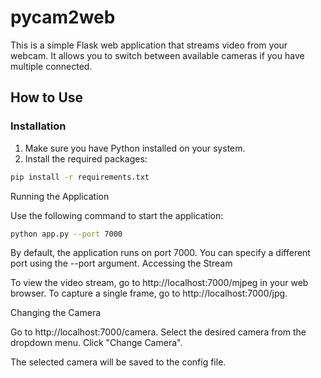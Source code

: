 # pycam2web

This is a simple Flask web application that streams video from your webcam. It allows you to switch between available cameras if you have multiple connected.

## How to Use

### Installation

1. Make sure you have Python installed on your system.
2. Install the required packages:

```bash
pip install -r requirements.txt
```

Running the Application

Use the following command to start the application:

```bash
python app.py --port 7000
```

By default, the application runs on port 7000. You can specify a different port using the --port argument.
Accessing the Stream

To view the video stream, go to http://localhost:7000/mjpeg in your web browser.
To capture a single frame, go to http://localhost:7000/jpg.

Changing the Camera

Go to http://localhost:7000/camera.
Select the desired camera from the dropdown menu.
Click "Change Camera".

The selected camera will be saved to the config file.
